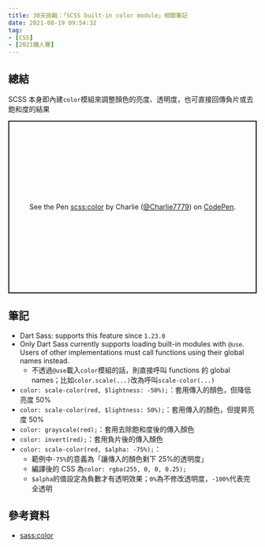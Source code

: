 ```yaml
---
title: 30天挑戰：「SCSS built-in color module」相關筆記
date: 2021-08-19 09:54:32
tag:
- [CSS]
- [2021鐵人賽]
---
```


## 總結

SCSS 本身即內建`color`模組來調整顏色的亮度、透明度，也可直接回傳負片或去飽和度的結果

<p class="codepen" data-height="350" data-default-tab="css,result" data-slug-hash="oNWrgqG" data-user="Charlie7779" style="height: 350px; box-sizing: border-box; display: flex; align-items: center; justify-content: center; border: 2px solid; margin: 1em 0; padding: 1em;">
  <span>See the Pen <a href="https://codepen.io/Charlie7779/pen/oNWrgqG">
  scss:color</a> by Charlie (<a href="https://codepen.io/Charlie7779">@Charlie7779</a>)
  on <a href="https://codepen.io">CodePen</a>.</span>
</p>
<script async src="https://cpwebassets.codepen.io/assets/embed/ei.js"></script>

## 筆記

- Dart Sass: supports this feature since `1.23.0`
- Only Dart Sass currently supports loading built-in modules with `@use`. Users of other implementations must call functions using their global names instead.
  - 不透過`@use`載入`color`模組的話，則直接呼叫 functions 的 global names；比如`color.scale(...)`改為呼叫`scale-color(...)`
- `color: scale-color(red, $lightness: -50%);`：套用傳入的顏色，但降低亮度 50%
- `color: scale-color(red, $lightness: 50%);`：套用傳入的顏色，但提昇亮度 50%
- `color: grayscale(red);`：套用去除飽和度後的傳入顏色
- `color: invert(red);`：套用負片後的傳入顏色
- `color: scale-color(red, $alpha: -75%);`：
  - 範例中`-75%`的意義為「讓傳入的顏色剩下 25%的透明度」
  - 編譯後的 CSS 為`color: rgba(255, 0, 0, 0.25);`
  - `$alpha`的值設定為負數才有透明效果；`0%`為不修改透明度，`-100%`代表完全透明

## 參考資料

- [sass:color](https://sass-lang.com/documentation/modules/color)

